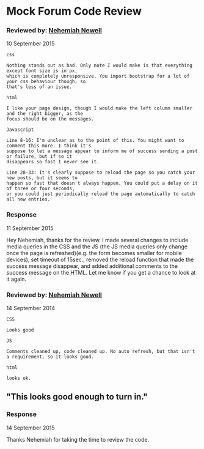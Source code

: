 # Mock Forum Code Review

### Reviewed by: [Nehemiah Newell](https://github.com/nehemiahnewell)
10 September 2015
```
css

Nothing stands out as bad. Only note I would make is that everything except font size is in px,
which is completely unresponsive. You import bootstrap for a lot of your css behaviour though, so
that's less of an issue.

html

I like your page design, though I would make the left column smaller and the right bigger, as the
focus should be on the messages.

Javascript

Line 8-16: I'm unclear as to the point of this. You might want to comment this more. I think it's
suppose to let a message appear to inform me of success sending a post or failure, but if so it
disappears so fast I never see it.

Line 28-33: It's clearly suppose to reload the page so you catch your new posts, but it seems to
happen so fast that doesn't always happen. You could put a delay on it of three or four seconds,
or you could just periodically reload the page automatically to catch all new entries.
```

### Response
11 September 2015

Hey Nehemiah, thanks for the review. I made several changes to include media queries in the CSS and the JS (the JS media queries only change once the page is refreshed)(e.g. the form becomes smaller for mobile devices), set timeout of 15sec., removed the reload function that made the success message disappear, and added additional comments to the success message on the HTML. Let me know if you get a chance to look at it again.

### Reviewed by: [Nehemiah Newell](https://github.com/nehemiahnewell)
14 September 2014

```
CSS 

Looks good

JS

Comments cleaned up, code cleaned up. No auto refresh, but that isn't a requirement, so it looks good.

html

looks ok.
```
## "This looks good enough to turn in."

### Response
14 September 2015

Thanks Nehemiah for taking the time to review the code.
